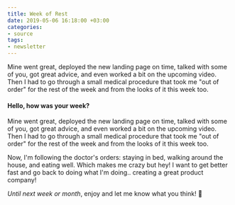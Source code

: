 ```yaml
---
title: Week of Rest
date: 2019-05-06 16:18:00 +03:00
categories:
- source
tags:
- newsletter
---
```


Mine went great, deployed the new landing page on time, talked with some of you, got great advice, and even worked a bit on the upcoming video. Then I had to go through a small medical procedure that took me "out of order" for the rest of the week and from the looks of it this week too.

<!-- more -->

#### Hello, how was your week?

Mine went great, deployed the new landing page on time, talked with some of you, got great advice, and even worked a bit on the upcoming video. Then I had to go through a small medical procedure that took me "out of order" for the rest of the week and from the looks of it this week too.

Now, I'm following the doctor's orders: staying in bed, walking around the house, and eating well. Which makes me crazy but hey! I want to get better fast and go back to doing what I'm doing.. creating a great product company!

*Until next week or month*, enjoy and let me know what you think! 🙌
